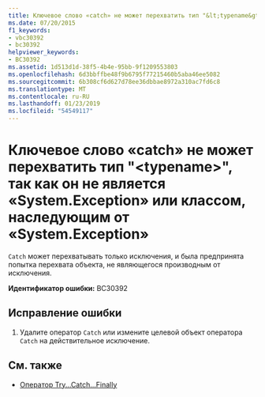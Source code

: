 ```yaml
---
title: Ключевое слово «catch» не может перехватить тип "&lt;typename&gt;", так как он не является «System.Exception» или классом, наследующим от «System.Exception»
ms.date: 07/20/2015
f1_keywords:
- vbc30392
- bc30392
helpviewer_keywords:
- BC30392
ms.assetid: 1d513d1d-38f5-4b4e-95bb-9f1209553803
ms.openlocfilehash: 6d3bbffbe48f9b6795f77215460b5aba46ee5082
ms.sourcegitcommit: 6b308cf6d627d78ee36dbbae8972a310ac7fd6c8
ms.translationtype: MT
ms.contentlocale: ru-RU
ms.lasthandoff: 01/23/2019
ms.locfileid: "54549117"
---
```

# <a name="catch-cannot-catch-type-lttypenamegt-because-it-is-not-systemexception-or-a-class-that-inherits-from-systemexception"></a>Ключевое слово «catch» не может перехватить тип "&lt;typename&gt;", так как он не является «System.Exception» или классом, наследующим от «System.Exception»
`Catch` может перехватывать только исключения, и была предпринята попытка перехвата объекта, не являющегося производным от исключения.  
  
 **Идентификатор ошибки:** BC30392  
  
## <a name="to-correct-this-error"></a>Исправление ошибки  
  
1.  Удалите оператор `Catch` или измените целевой объект оператора `Catch` на действительное исключение.  
  
## <a name="see-also"></a>См. также
- [Оператор Try...Catch...Finally](../../visual-basic/language-reference/statements/try-catch-finally-statement.md)

